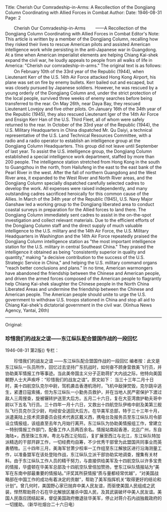 Title: Cherish Our Comradeship-in-Arms: A Recollection of the Dongjiang Column Coordinating with Allied Forces in Combat
Author:
Date: 1946-08-31
Page: 2

　　Cherish Our Comradeship-in-Arms
　　——A Recollection of the Dongjiang Column Coordinating with Allied Forces in Combat
Editor's Note: This article is written by a member of the Dongjiang Column, recalling how they risked their lives to rescue American pilots and assisted American intelligence work while persisting in the anti-Japanese war in Guangdong. At a time when American imperialist elements are helping Chiang Kai-shek expand the civil war, he loudly appeals to people from all walks of life in America: "Cherish our comradeship-in-arms." The original text is as follows:
　　On February 10th of the 33rd year of the Republic (1944), when Lieutenant Kerr of the U.S. 14th Air Force attacked Hong Kong Airport, his plane was set on fire by enemy bullets. Kerr bailed out and escaped, but was closely pursued by Japanese soldiers. However, he was rescued by a young orderly of the Dongjiang Column and, under the strict protection of the local people, survived three weeks of enemy searches before being transferred to the rear. On May 26th, near Daya Bay, they rescued Lieutenant Lovejoy and five other pilots. On January 16th of the 34th year of the Republic (1945), they also rescued Lieutenant Iger of the 14th Air Force and Ensign Kerr Han of the U.S. Third Fleet, all of whom were safely returned to the rear. In October of the 33rd year of the Republic (1944), the U.S. Military Headquarters in China dispatched Mr. Qu Daiyi, a technical representative of the U.S. Land Technical Resources Committee, with a radio and a radio operator to establish an intelligence group at the Dongjiang Column Headquarters. This group did not leave until September of last year. To assist the U.S. intelligence group, the Dongjiang Column established a special intelligence work department, staffed by more than 200 people. The intelligence station stretched from Hong Kong in the south to Guangzhou in the north, from Hailufeng in the east to the east bank of the Pearl River in the west. After the fall of northern Guangdong and the West River area, it expanded to the West River and North River areas, and the Dongjiang Column specially dispatched carefully selected cadres to develop the work. All expenses were raised independently, and many outstanding cadres sacrificed heroically for this common cause of the Allies. In March of the 34th year of the Republic (1945), U.S. Navy Major Ganshaw led a working group to the Dongjiang liberated area to conduct coastal surveys in preparation for the Allied forces to land there. The Dongjiang Column immediately sent cadres to assist in the on-the-spot investigation and collect relevant materials. Due to the efficient efforts of the Dongjiang Column staff and the direct supply of much valuable intelligence to the U.S. military and the 14th Air Force, the U.S. Military Headquarters in Washington and the 14th Air Force repeatedly praised the Dongjiang Column intelligence station as "the most important intelligence station for the U.S. military in central Southeast China." They praised the intelligence it obtained as being "consistently superior in quality and quantity," making "a decisive contribution to the success of the U.S. Strategic Service in China," and helping the U.S. military command organs "reach better conclusions and plans." In no time, American warmongers have abandoned the friendship between the Chinese and American people, and driven the armed forces composed of the American people to flagrantly help Chiang Kai-shek slaughter the Chinese people in the North China Liberated Areas and undermine the friendship between the Chinese and American people. The American people should unite to urge the U.S. government to withdraw U.S. troops stationed in China and stop all aid to Chiang Kai-shek's dictatorial government in the civil war. (Xinhua News Agency, Yantai, 26th)



<hr /> 

Original: 


### 珍惜我们的战友之谊——东江纵队配合盟国作战的一段回忆

1946-08-31
第2版()
专栏：

　　珍惜我们的战友之谊
    ——东江纵队配合盟国作战的一段回忆
    编者按：此文是东江纵队一队员所作，回忆过去坚持广东抗战时，如何奋不顾身营救美飞行员，并协助美军情报工作等事迹。当此美帝国主义分子正助蒋扩大内战之际，他特向美国朝野人士大声疾呼：“珍惜我们的战友之谊”。原文如下：
    当三十三年二月十日时，美十四航空队克尔中尉，驾机袭击香港机场时，飞机中敌弹焚毁，克尔跳伞逃生，紧遭日寇索捕，但为东江纵队一小勤务员救护，并在当地人民严密保护下渡过敌人三周搜查，旋被辗转护送至大后方。五月二十六日，复在大亚湾救护勒夫哥中尉以下五名飞行员。三十四年一月十六日，又救出十四航空队伊格中尉及美第三舰队飞行员克尔汉少尉，均经安全送回大后方。在华美军总部，特于三十三年十月，派遣美陆上技术资源委员会技术代表区戴义西，携电台及报务员至东江纵队司令部设立情报组，该组直至去年九月始行离开。东江纵队为协助美情报组工作，曾建立一特别情报工作部门，配备工作人员两百余名。情报站南起香港，北迄广州，东自海陆×，西至珠江东岸。粤北与西江沦陷后，复扩展至西江与北江，东江纵队特加派精选的干部开辟工作，一切经费均自筹，不少优秀干部曾为此盟国共同事业而英勇牺牲。三十四年三月，美海军甘萧少校率一工作组至东江解放区进行沿海测量工作，以准备盟军在该处登陆作战，东江纵队立派干部协助实地调查，搜集有关材料。由于东江纵队工作人员的精干努力，与直接供给美军及十四航空队以许多宝贵的情报，华盛顿在华美军总部及十四航空队曾倍加赞扬，誉东江纵队情报站为“美军在东南中部最重要的情报站。”评奖其所获情报“质与量都经常优越”，“对美国战略部在中国工作的成功有着决定的贡献”，帮助了美军指挥机关“取得更好的结论和计划”。曾几何时，美国野心家已抛弃中美人民友谊，而驱使美国人民组成之武装，悍然帮助蒋介石在华北解放区屠杀中国人民，及其武装破坏中美人民友谊。美国人民亟应团结起来，督促美国政府撤退驻华美军，停止对蒋介石内战独裁政府的一切援助。（新华社烟台二十六日电）
